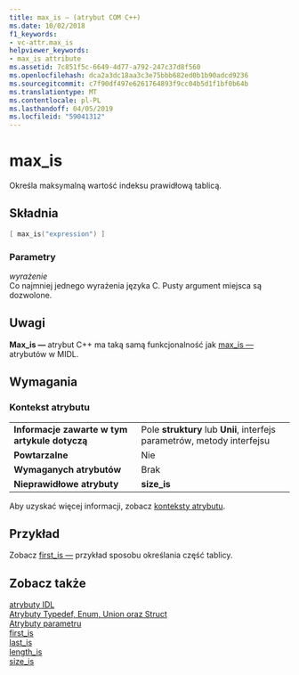 ```yaml
---
title: max_is — (atrybut COM C++)
ms.date: 10/02/2018
f1_keywords:
- vc-attr.max_is
helpviewer_keywords:
- max_is attribute
ms.assetid: 7c851f5c-6649-4d77-a792-247c37d8f560
ms.openlocfilehash: dca2a3dc18aa3c3e75bbb682ed0b1b90adcd9236
ms.sourcegitcommit: c7f90df497e6261764893f9cc04b5d1f1bf0b64b
ms.translationtype: MT
ms.contentlocale: pl-PL
ms.lasthandoff: 04/05/2019
ms.locfileid: "59041312"
---
```

# <a name="maxis"></a>max_is

Określa maksymalną wartość indeksu prawidłową tablicą.

## <a name="syntax"></a>Składnia

```cpp
[ max_is("expression") ]
```

### <a name="parameters"></a>Parametry

*wyrażenie*<br/>
Co najmniej jednego wyrażenia języka C. Pusty argument miejsca są dozwolone.

## <a name="remarks"></a>Uwagi

**Max_is —** atrybut C++ ma taką samą funkcjonalność jak [max_is —](/windows/desktop/Midl/max-is) atrybutów w MIDL.

## <a name="requirements"></a>Wymagania

### <a name="attribute-context"></a>Kontekst atrybutu

|||
|-|-|
|**Informacje zawarte w tym artykule dotyczą**|Pole **struktury** lub **Unii**, interfejs parametrów, metody interfejsu|
|**Powtarzalne**|Nie|
|**Wymaganych atrybutów**|Brak|
|**Nieprawidłowe atrybuty**|**size_is**|

Aby uzyskać więcej informacji, zobacz [konteksty atrybutu](cpp-attributes-com-net.md#contexts).

## <a name="example"></a>Przykład

Zobacz [first_is —](first-is.md) przykład sposobu określania część tablicy.

## <a name="see-also"></a>Zobacz także

[atrybuty IDL](idl-attributes.md)<br/>
[Atrybuty Typedef, Enum, Union oraz Struct](typedef-enum-union-and-struct-attributes.md)<br/>
[Atrybuty parametru](parameter-attributes.md)<br/>
[first_is](first-is.md)<br/>
[last_is](last-is.md)<br/>
[length_is](length-is.md)<br/>
[size_is](size-is.md)